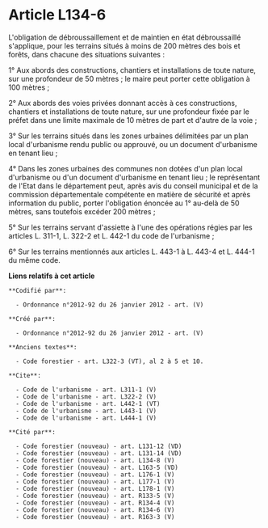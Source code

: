 # Article L134-6

L'obligation de débroussaillement et de maintien en état débroussaillé s'applique, pour les terrains situés à moins de 200
mètres des bois et forêts, dans chacune des situations suivantes :

1° Aux abords des constructions, chantiers et installations de toute nature, sur une profondeur de 50 mètres ; le maire peut
porter cette obligation à 100 mètres ;

2° Aux abords des voies privées donnant accès à ces constructions, chantiers et installations de toute nature, sur une
profondeur fixée par le préfet dans une limite maximale de 10 mètres de part et d'autre de la voie ;

3° Sur les terrains situés dans les zones urbaines délimitées par un plan local d'urbanisme rendu public ou approuvé, ou un
document d'urbanisme en tenant lieu ;

4° Dans les zones urbaines des communes non dotées d'un plan local d'urbanisme ou d'un document d'urbanisme en tenant lieu ;
le représentant de l'Etat dans le département peut, après avis du conseil municipal et de la commission départementale
compétente en matière de sécurité et après information du public, porter l'obligation énoncée au 1° au-delà de 50 mètres,
sans toutefois excéder 200 mètres ;

5° Sur les terrains servant d'assiette à l'une des opérations régies par les articles L. 311-1, 
L. 322-2 et L. 442-1 du code de l'urbanisme ;

6° Sur les terrains mentionnés aux articles L. 443-1 à L. 443-4 et L. 444-1 du même code.

**Liens relatifs à cet article**

	**Codifié par**:

	  - Ordonnance n°2012-92 du 26 janvier 2012 - art. (V)

	**Créé par**:

	  - Ordonnance n°2012-92 du 26 janvier 2012 - art. (V)

	**Anciens textes**:

	  - Code forestier - art. L322-3 (VT), al 2 à 5 et 10.

	**Cite**:

	  - Code de l'urbanisme - art. L311-1 (V)
	  - Code de l'urbanisme - art. L322-2 (V)
	  - Code de l'urbanisme - art. L442-1 (VT)
	  - Code de l'urbanisme - art. L443-1 (V)
	  - Code de l'urbanisme - art. L444-1 (V)

	**Cité par**:

	  - Code forestier (nouveau) - art. L131-12 (VD)
	  - Code forestier (nouveau) - art. L131-14 (VD)
	  - Code forestier (nouveau) - art. L134-8 (V)
	  - Code forestier (nouveau) - art. L163-5 (VD)
	  - Code forestier (nouveau) - art. L176-1 (V)
	  - Code forestier (nouveau) - art. L177-1 (V)
	  - Code forestier (nouveau) - art. L178-1 (V)
	  - Code forestier (nouveau) - art. R133-5 (V)
	  - Code forestier (nouveau) - art. R134-4 (V)
	  - Code forestier (nouveau) - art. R134-6 (V)
	  - Code forestier (nouveau) - art. R163-3 (V)
